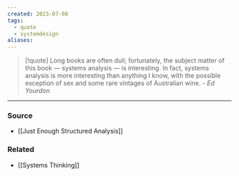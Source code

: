 ```yaml
---
created: 2023-07-08
tags:
  - quote
  - systemdesign
aliases:
---
```

> [!quote]
> Long books are often dull; fortunately, the subject matter of this book — systems analysis — is interesting. In fact, systems analysis is more interesting than anything I know, with the possible exception of sex and some rare vintages of Australian wine.
> *- Ed Yourdon*

****
### Source
- [[Just Enough Structured Analysis]]

### Related
- [[Systems Thinking]]